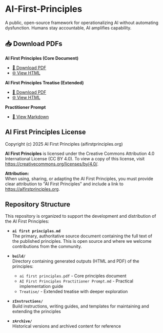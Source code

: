 # AI-First-Principles
A public, open-source framework for operationalizing AI without automating dysfunction. Humans stay accountable, AI amplifies capability. 

## 📥 Download PDFs

**AI First Principles (Core Document)**
- [📄 Download PDF](https://github.com/aifirstprinciples/AI-First-Principles/raw/main/build/ai%20first%20principles.pdf)
- [🌐 View HTML](https://github.com/aifirstprinciples/AI-First-Principles/blob/main/build/ai%20first%20principles.html)

**AI First Principles Treatise (Extended)**
- [📄 Download PDF](https://github.com/aifirstprinciples/AI-First-Principles/raw/main/build/Treatise/AI%20First%20Principles%20Treatise.pdf)
- [🌐 View HTML](https://github.com/aifirstprinciples/AI-First-Principles/blob/main/build/Treatise/AI%20First%20Principles%20Treatise.html)

**Practitioner Prompt**
- [📝 View Markdown](https://github.com/aifirstprinciples/AI-First-Principles/blob/main/build/AI%20First%20Principles%20Practitioner%20Prompt.md)

## AI First Principles License  
Copyright (c) 2025 AI First Principles (aifirstprinciples.org)

**AI First Principles** is licensed under the Creative Commons Attribution 4.0 International License (CC BY 4.0). To view a copy of this license, visit https://creativecommons.org/licenses/by/4.0/.

**Attribution:**  
When using, sharing, or adapting the AI First Principles, you must provide clear attribution to "AI First Principles" and include a link to https://aifirstprinciples.org.


## Repository Structure

This repository is organized to support the development and distribution of the AI First Principles:

- **`ai first principles.md`**  
  The primary, authoritative source document containing the full text of the published principles. This is open source and where we welcome contributions from the community.

- **`build/`**  
  Directory containing generated outputs (HTML and PDF) of the principles:
  - `ai first principles.pdf` - Core principles document
  - `AI First Principles Practitioner Prompt.md` - Practical implementation guide
  - `Treatise/` - Extended treatise with deeper exploration

- **`zInstructions/`**  
  Build instructions, writing guides, and templates for maintaining and extending the principles

- **`zArchive/`**  
  Historical versions and archived content for reference


